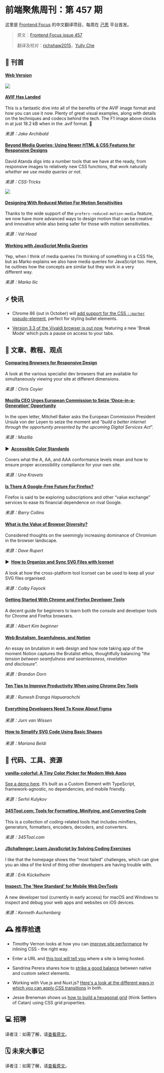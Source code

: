 # 前端聚焦周刊：第 457 期

这里是 [Frontend Focus](https://frontendfoc.us/latest) 的中文翻译项目，每周在 [己思](https://ohmyrss.com/?fef) 平台首发。

> 原文：[Frontend Focus issue 457](https://frontendfoc.us/issues/457)
> 
> 翻译及校对：[richshaw2015](https://github.com/richshaw2015)，[Yully Che](https://github.com/chechebecomestrong)

## 🚀 刊首

#### [Web Version](https://frontendfoc.us/link/94817/rss)

[![](https://res.cloudinary.com/cpress/image/upload/w_1280,e_sharpen:60/v1599647154/gkzxtcxtyenkssgt2c1v.jpg)](https://frontendfoc.us/link/94818/rss)

#### [AVIF Has Landed](https://frontendfoc.us/link/94818/rss "jakearchibald.com")

This is a fantastic dive into all of the benefits of the AVIF image format and how you can use it now. Plenty of great visual examples, along with details on the techniques and codecs behind the tech. The F1 image above clocks in at just 18.2 kB when in the .avif format. 🤯

*来源：Jake Archibald*

#### [Beyond Media Queries: Using Newer HTML & CSS Features for Responsive Designs](https://frontendfoc.us/link/94819/rss "css-tricks.com")

David Atanda digs into a number tools that we have at the ready, from responsive images to relatively new CSS functions, that work naturally _whether we use media queries or not_.

*来源：CSS-Tricks*

[![](https://copm.s3.amazonaws.com/1d77dc32.png)](https://frontendfoc.us/link/94820/rss)

#### [Designing With Reduced Motion For Motion Sensitivities](https://frontendfoc.us/link/94821/rss "www.smashingmagazine.com")

Thanks to the wide support of the `prefers-reduced-motion-media` feature, we now have more advanced ways to design motion that can be creative and innovative while also being safer for those with motion sensitivities.

*来源：Val Head*

#### [Working with JavaScript Media Queries](https://frontendfoc.us/link/94822/rss "css-tricks.com")

Yep, when I think of media queries I’m thinking of something in a CSS file, but as Marko explains we also have media queries for JavaScript too. Here, he outlines how the concepts are similar but they work in a very different way.

*来源：Marko Ilic*

## ⚡️ 快讯

*   Chrome 86 (out in October) will [add support for the CSS `::marker` pseudo-element](https://frontendfoc.us/link/94823/rss), perfect for styling bullet elements.

*   [Version 3.3 of the Vivaldi browser is out now](https://frontendfoc.us/link/94824/rss), featuring a new 'Break Mode' which puts a pause on access to your tabs.

## 📙 文章、教程、观点

#### [Comparing Browsers for Responsive Design](https://frontendfoc.us/link/94828/rss "css-tricks.com")

A look at the various specialist dev browsers that are available for simultaneously viewing your site at different dimensions.

*来源：Chris Coyier*

#### [Mozilla CEO Urges European Commission to Seize ‘Once-in-a-Generation’ Opportunity](https://frontendfoc.us/link/94829/rss "blog.mozilla.org")

In the open letter, Mitchell Baker asks the European Commission President Ursula von der Leyen to seize the moment and “_build a better internet through the opportunity presented by the upcoming Digital Services Act_”.

*来源：Mozilla*

#### ▶  [Accessible Color Standards](https://frontendfoc.us/link/94831/rss "www.youtube.com")

Covers what the A, AA, and AAA conformance levels mean and how to ensure proper accessibility compliance for your own site.

*来源：Una Kravets*

#### [Is There A Google-Free Future For Firefox?](https://frontendfoc.us/link/94832/rss "www.forbes.com")

Firefox is said to be exploring subscriptions and other “value exchange” services to ease its financial dependence on rival Google.

*来源：Barry Collins*

#### [What is the Value of Browser Diversity?](https://frontendfoc.us/link/94833/rss "daverupert.com")

Considered thoughts on the seemingly increasing dominance of Chromium in the browser landscape.

*来源：Dave Rupert*

#### ▶  [How to Organize and Sync SVG Files with Iconset](https://frontendfoc.us/link/94834/rss "www.freecodecamp.org")

A look at how the cross-platform tool Iconset can be used to keep all your SVG files organised.

*来源：Colby Fayock*

#### [Getting Started With Chrome and Firefox Developer Tools](https://frontendfoc.us/link/94835/rss "designmodo.com")

A decent guide for beginners to learn both the console and developer tools for Chrome and Firefox browsers.

*来源：Albert Kim beginner*

#### [Web Brutalism, Seamfulness, and Notion](https://frontendfoc.us/link/94836/rss "www.viget.com")

An essay on brutalism in web design and how note taking app of the moment Notion captures the Brutalist ethos, thoughtfully balancing “_the tension between seamfulness and seamlessness, revelation and disclosure_”.

*来源：Brandon Dorn*

#### [Ten Tips to Improve Productivity When using Chrome Dev Tools](https://frontendfoc.us/link/94837/rss "blog.bitsrc.io")

*来源：Rumesh Eranga Hapuarachchi*

#### [Everything Developers Need To Know About Figma](https://frontendfoc.us/link/94838/rss "www.smashingmagazine.com")

*来源：Jurn van Wissen*

#### [How to Simplify SVG Code Using Basic Shapes](https://frontendfoc.us/link/94839/rss "css-tricks.com")

*来源：Mariana Beldi*

## 🔧 代码、工具、资源

#### [vanilla-colorful: A Tiny Color Picker for Modern Web Apps](https://frontendfoc.us/link/94846/rss "github.com")

[See a demo here](https://frontendfoc.us/link/94847/rss). It’s built as a Custom Element with TypeScript, framework-agnostic, no dependencies, and mobile friendly.

*来源：Serhii Kulykov*

#### [345Tool.com: Tools for Formatting, Minifying, and Converting Code](https://frontendfoc.us/link/94848/rss "www.345tool.com")

This is a collection of coding-related tools that includes minifiers, generators, formatters, encoders, decoders, and converters.

*来源：345Tool.com*

#### [JSchallenger: Learn JavaScript by Solving Coding Exercises](https://frontendfoc.us/link/94850/rss "www.jschallenger.com")

I like that the homepage shows the “most failed” challenges, which can give you an idea of the kind of thing other developers are having trouble with.

*来源：Erik Kückelheim*

#### [Inspect: The 'New Standard' for Mobile Web DevTools](https://frontendfoc.us/link/94851/rss "inspect.dev")

A new developer tool (currently in early access) for macOS and Windows to inspect and debug your web apps and websites on iOS devices.

*来源：Kenneth Auchenberg*

## 🕰 推荐拾遗

*   Timothy Vernon looks at how you can [improve site performance](https://frontendfoc.us/link/94852/rss) by inlining CSS - the right way.

*   Enter a URL and [this tool will tell you](https://frontendfoc.us/link/94853/rss) where a site is being hosted.

*   Sandrina Perera shares how to [strike a good balance](https://frontendfoc.us/link/94854/rss) between native and custom select elements.

*   Working with Vue.js and Nuxt.js? [Here's a look at the different ways in which you can apply CSS transitions](https://frontendfoc.us/link/94855/rss) in both.

*   Jesse Breneman shows us [how to build a hexagonal grid](https://frontendfoc.us/link/94856/rss) (think Settlers of Catan) using CSS grid properties.

## 💻 招聘

译者注：如需了解，请[查看原文](https://frontendfoc.us/issues/457)。

## 🗓 未来大事记

译者注：如需了解，请[查看原文](https://frontendfoc.us/issues/457)。

